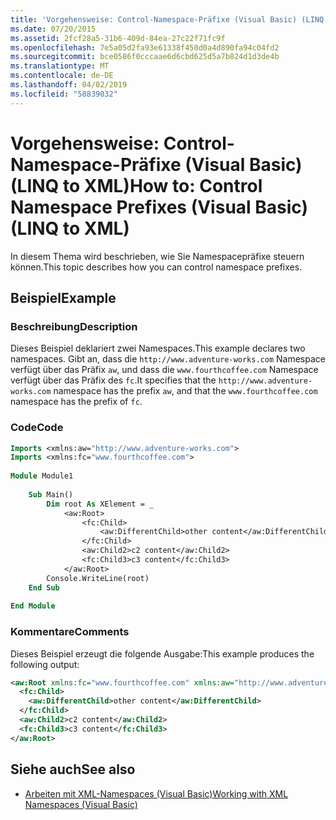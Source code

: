 ```yaml
---
title: 'Vorgehensweise: Control-Namespace-Präfixe (Visual Basic) (LINQ to XML)'
ms.date: 07/20/2015
ms.assetid: 2fcf28a5-31b6-409d-84ea-27c22f71fc9f
ms.openlocfilehash: 7e5a05d2fa93e61338f450d0a4d890fa94c04fd2
ms.sourcegitcommit: bce0586f0cccaae6d6cbd625d5a7b824d1d3de4b
ms.translationtype: MT
ms.contentlocale: de-DE
ms.lasthandoff: 04/02/2019
ms.locfileid: "58839032"
---
```

# <a name="how-to-control-namespace-prefixes-visual-basic-linq-to-xml"></a><span data-ttu-id="24602-102">Vorgehensweise: Control-Namespace-Präfixe (Visual Basic) (LINQ to XML)</span><span class="sxs-lookup"><span data-stu-id="24602-102">How to: Control Namespace Prefixes (Visual Basic) (LINQ to XML)</span></span>
<span data-ttu-id="24602-103">In diesem Thema wird beschrieben, wie Sie Namespacepräfixe steuern können.</span><span class="sxs-lookup"><span data-stu-id="24602-103">This topic describes how you can control namespace prefixes.</span></span>  
  
## <a name="example"></a><span data-ttu-id="24602-104">Beispiel</span><span class="sxs-lookup"><span data-stu-id="24602-104">Example</span></span>  
  
### <a name="description"></a><span data-ttu-id="24602-105">Beschreibung</span><span class="sxs-lookup"><span data-stu-id="24602-105">Description</span></span>  
 <span data-ttu-id="24602-106">Dieses Beispiel deklariert zwei Namespaces.</span><span class="sxs-lookup"><span data-stu-id="24602-106">This example declares two namespaces.</span></span> <span data-ttu-id="24602-107">Gibt an, dass die `http://www.adventure-works.com` Namespace verfügt über das Präfix `aw`, und dass die `www.fourthcoffee.com` Namespace verfügt über das Präfix des `fc`.</span><span class="sxs-lookup"><span data-stu-id="24602-107">It specifies that the `http://www.adventure-works.com` namespace has the prefix `aw`, and that the `www.fourthcoffee.com` namespace has the prefix of `fc`.</span></span>  
  
### <a name="code"></a><span data-ttu-id="24602-108">Code</span><span class="sxs-lookup"><span data-stu-id="24602-108">Code</span></span>  
  
```vb  
Imports <xmlns:aw="http://www.adventure-works.com">  
Imports <xmlns:fc="www.fourthcoffee.com">  
  
Module Module1  
  
    Sub Main()  
        Dim root As XElement = _  
            <aw:Root>  
                <fc:Child>  
                    <aw:DifferentChild>other content</aw:DifferentChild>  
                </fc:Child>  
                <aw:Child2>c2 content</aw:Child2>  
                <fc:Child3>c3 content</fc:Child3>  
            </aw:Root>  
        Console.WriteLine(root)  
    End Sub  
  
End Module  
```  
  
### <a name="comments"></a><span data-ttu-id="24602-109">Kommentare</span><span class="sxs-lookup"><span data-stu-id="24602-109">Comments</span></span>  
 <span data-ttu-id="24602-110">Dieses Beispiel erzeugt die folgende Ausgabe:</span><span class="sxs-lookup"><span data-stu-id="24602-110">This example produces the following output:</span></span>  
  
```xml  
<aw:Root xmlns:fc="www.fourthcoffee.com" xmlns:aw="http://www.adventure-works.com">  
  <fc:Child>  
    <aw:DifferentChild>other content</aw:DifferentChild>  
  </fc:Child>  
  <aw:Child2>c2 content</aw:Child2>  
  <fc:Child3>c3 content</fc:Child3>  
</aw:Root>  
```  
  
## <a name="see-also"></a><span data-ttu-id="24602-111">Siehe auch</span><span class="sxs-lookup"><span data-stu-id="24602-111">See also</span></span>

- [<span data-ttu-id="24602-112">Arbeiten mit XML-Namespaces (Visual Basic)</span><span class="sxs-lookup"><span data-stu-id="24602-112">Working with XML Namespaces (Visual Basic)</span></span>](../../../../visual-basic/programming-guide/concepts/linq/working-with-xml-namespaces.md)
